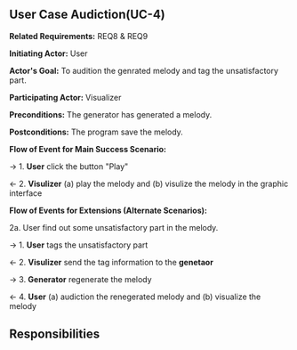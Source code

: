 ## User Case Audiction(UC-4)

**Related Requirements:** REQ8 & REQ9

**Initiating Actor:** User

**Actor's Goal:** To audition the genrated melody and tag the unsatisfactory part.

**Participating Actor:** Visualizer

**Preconditions:** The generator has generated a melody.

**Postconditions:** The program save the melody.

**Flow of Event for Main Success Scenario:**

→ 1. **User** click the button "Play"

← 2. **Visulizer** (a) play the melody and (b) visulize the melody in the graphic interface 

**Flow of Events for Extensions (Alternate Scenarios):** 

2a. User find out some unsatisfactory part in the melody.

→ 1. **User** tags the unsatisfactory part 

← 2. **Visulizer** send the tag information to the **genetaor**

→ 3. **Generator** regenerate the melody 

← 4. **User** (a) audiction the renegerated melody and (b) visualize the melody

## Responsibilities

